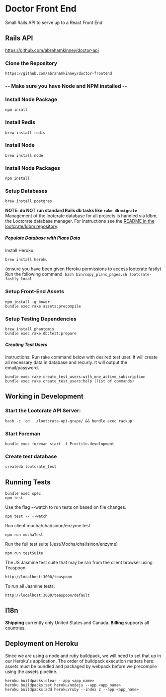 # Doctor Front End
Small Rails API to serve up to a React Front End

## Rails API
https://github.com/abrahamkinney/doctor-api

### Clone the Repository
```console
https://github.com/abrahamkinney/doctor-frontend
```

### -- Make sure you have Node and NPM installed --

### Install Node Package
```console
npm insall
```

### Install Redis
```console
brew install redis
```

### Install Node
```console
brew install node
```

### Install Node Packages
```console
npm install
```

### Setup Databases
```console
brew install postgres
```
**NOTE: do NOT run standard Rails db tasks like `rake db:migrate`**
Management of the lootcrate database for all projects is handled
via ldbm, the Lootcrate database manager. For instructions see the
[README in the lootcrate/ldbm repository](https://github.com/LootCrate/ldbm).

##### Populate Database with Plans Data
Install Heroku
```console
brew install heroku
```

(ensure you have been given Heroku permissions to access lootcrate fastly)
Run the following command: `bash bin/copy_plans_pages.sh lootcrate-fastly local`

### Setup Front-End Assets
```console
npm install -g bower
bundle exec rake assets:precompile
```

### Setup Testing Dependencies
```console
brew install phantomjs
bundle exec rake db:test:prepare
```

##### Creating Test Users
Instructions: Run rake command below with desired test user. It will create all necessary data in database and recurly. It will output the email/password.

```console
bundle exec rake create_test_users:with_one_active_subscription
bundle exec rake create_test_users:help (list of commands)
```

## Working in Development

### Start the Lootcrate API Server:
```console
bash -c 'cd ../lootcrate-api-grape/ && bundle exec rackup'
```

### Start Foreman
```console
bundle exec foreman start -f Procfile.development
```

### Create test database
```console
createdb lootcrate_test
```

## Running Tests

```console
bundle exec spec
npm test
```

Use the flag --watch to run tests on based on file changes.
```console
npm test -- --watch
```

Run client mocha/chai/sinon/enzyme test
```console
npm run mochaTest
```

Run the full test suite (Jest/Mocha/chai/sinon/enzyme)
```console
npm run testSuite
```

The JS Jasmine test suite that may be ran from the client browser using Teaspoon
```console
http://localhost:3000/teaspoon
```

To run all Jasmine tests:
```console
http://localhost:3000/teaspoon/default
```

## I18n

**Shipping** currently only United States and Canada.
**Billing** supports all countries.

## Deployment on Heroku
Since we are using a node and ruby buildpack, we will need to set that up in
our Heroku's application. The order of buildpack execution matters here: assets
must be bundled and packaged by webpack before we precompile using the assets
pipeline.
```console
heroku buildpacks:clear --app <app_name>
heroku buildpacks:set heroku/nodejs --app <app_name>
heroku buildpacks:add heroku/ruby --index 2 --app <app_name>
